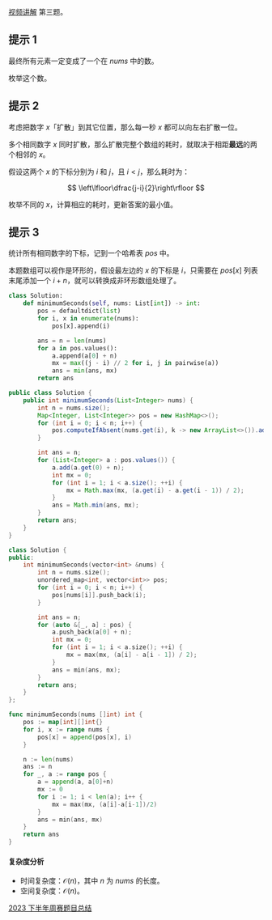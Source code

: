 [视频讲解](https://www.bilibili.com/video/BV1bV4y1e72v/) 第三题。

## 提示 1

最终所有元素一定变成了一个在 $\textit{nums}$ 中的数。

枚举这个数。

## 提示 2

考虑把数字 $x$「扩散」到其它位置，那么每一秒 $x$ 都可以向左右扩散一位。

多个相同数字 $x$ 同时扩散，那么扩散完整个数组的耗时，就取决于相距**最远**的两个相邻的 $x$。

假设这两个 $x$ 的下标分别为 $i$ 和 $j$，且 $i<j$，那么耗时为：

$$
\left\lfloor\dfrac{j-i}{2}\right\rfloor
$$

枚举不同的 $x$，计算相应的耗时，更新答案的最小值。

## 提示 3

统计所有相同数字的下标，记到一个哈希表 $\textit{pos}$ 中。

本题数组可以视作是环形的，假设最左边的 $x$ 的下标是 $i$，只需要在 $\textit{pos}[x]$ 列表末尾添加一个 $i+n$，就可以转换成非环形数组处理了。

```py [sol-Python3]
class Solution:
    def minimumSeconds(self, nums: List[int]) -> int:
        pos = defaultdict(list)
        for i, x in enumerate(nums):
            pos[x].append(i)

        ans = n = len(nums)
        for a in pos.values():
            a.append(a[0] + n)
            mx = max((j - i) // 2 for i, j in pairwise(a))
            ans = min(ans, mx)
        return ans
```

```java [sol-Java]
public class Solution {
    public int minimumSeconds(List<Integer> nums) {
        int n = nums.size();
        Map<Integer, List<Integer>> pos = new HashMap<>();
        for (int i = 0; i < n; i++) {
            pos.computeIfAbsent(nums.get(i), k -> new ArrayList<>()).add(i);
        }

        int ans = n;
        for (List<Integer> a : pos.values()) {
            a.add(a.get(0) + n);
            int mx = 0;
            for (int i = 1; i < a.size(); ++i) {
                mx = Math.max(mx, (a.get(i) - a.get(i - 1)) / 2);
            }
            ans = Math.min(ans, mx);
        }
        return ans;
    }
}
```

```cpp [sol-C++]
class Solution {
public:
    int minimumSeconds(vector<int> &nums) {
        int n = nums.size();
        unordered_map<int, vector<int>> pos;
        for (int i = 0; i < n; i++) {
            pos[nums[i]].push_back(i);
        }

        int ans = n;
        for (auto &[_, a] : pos) {
            a.push_back(a[0] + n);
            int mx = 0;
            for (int i = 1; i < a.size(); ++i) {
                mx = max(mx, (a[i] - a[i - 1]) / 2);
            }
            ans = min(ans, mx);
        }
        return ans;
    }
};
```

```go [sol-Go]
func minimumSeconds(nums []int) int {
	pos := map[int][]int{}
	for i, x := range nums {
		pos[x] = append(pos[x], i)
	}

	n := len(nums)
	ans := n
	for _, a := range pos {
		a = append(a, a[0]+n)
		mx := 0
		for i := 1; i < len(a); i++ {
			mx = max(mx, (a[i]-a[i-1])/2)
		}
		ans = min(ans, mx)
	}
	return ans
}
```

#### 复杂度分析

- 时间复杂度：$\mathcal{O}(n)$，其中 $n$ 为 $\textit{nums}$ 的长度。
- 空间复杂度：$\mathcal{O}(n)$。

[2023 下半年周赛题目总结](https://leetcode.cn/circle/discuss/lUu0KB/)
